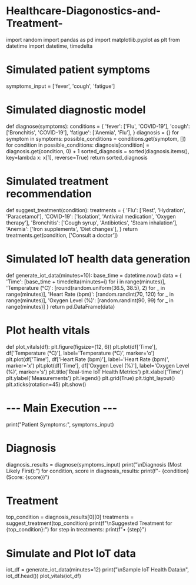 # Healthcare-Diagonostics-and-Treatment-
import random
import pandas as pd
import matplotlib.pyplot as plt
from datetime import datetime, timedelta

# Simulated patient symptoms
symptoms_input = ['fever', 'cough', 'fatigue']

# Simulated diagnostic model
def diagnose(symptoms):
    conditions = {
        'fever': ['Flu', 'COVID-19'],
        'cough': ['Bronchitis', 'COVID-19'],
        'fatigue': ['Anemia', 'Flu'],
    }
    diagnosis = {}
    for symptom in symptoms:
        possible_conditions = conditions.get(symptom, [])
        for condition in possible_conditions:
            diagnosis[condition] = diagnosis.get(condition, 0) + 1
    sorted_diagnosis = sorted(diagnosis.items(), key=lambda x: x[1], reverse=True)
    return sorted_diagnosis

# Simulated treatment recommendation
def suggest_treatment(condition):
    treatments = {
        'Flu': ['Rest', 'Hydration', 'Paracetamol'],
        'COVID-19': ['Isolation', 'Antiviral medication', 'Oxygen therapy'],
        'Bronchitis': ['Cough syrup', 'Antibiotics', 'Steam inhalation'],
        'Anemia': ['Iron supplements', 'Diet changes'],
    }
    return treatments.get(condition, ['Consult a doctor'])

# Simulated IoT health data generation
def generate_iot_data(minutes=10):
    base_time = datetime.now()
    data = {
        'Time': [base_time + timedelta(minutes=i) for i in range(minutes)],
        'Temperature (°C)': [round(random.uniform(36.5, 38.5), 2) for _ in range(minutes)],
        'Heart Rate (bpm)': [random.randint(70, 120) for _ in range(minutes)],
        'Oxygen Level (%)': [random.randint(90, 99) for _ in range(minutes)]
    }
    return pd.DataFrame(data)

# Plot health vitals
def plot_vitals(df):
    plt.figure(figsize=(12, 6))
    plt.plot(df['Time'], df['Temperature (°C)'], label='Temperature (°C)', marker='o')
    plt.plot(df['Time'], df['Heart Rate (bpm)'], label='Heart Rate (bpm)', marker='x')
    plt.plot(df['Time'], df['Oxygen Level (%)'], label='Oxygen Level (%)', marker='s')
    plt.title('Real-time IoT Health Metrics')
    plt.xlabel('Time')
    plt.ylabel('Measurements')
    plt.legend()
    plt.grid(True)
    plt.tight_layout()
    plt.xticks(rotation=45)
    plt.show()

# --- Main Execution ---
print("Patient Symptoms:", symptoms_input)

# Diagnosis
diagnosis_results = diagnose(symptoms_input)
print("\nDiagnosis (Most Likely First):")
for condition, score in diagnosis_results:
    print(f"- {condition} (Score: {score})")

# Treatment
top_condition = diagnosis_results[0][0]
treatments = suggest_treatment(top_condition)
print(f"\nSuggested Treatment for {top_condition}:")
for step in treatments:
    print(f"• {step}")

# Simulate and Plot IoT data
iot_df = generate_iot_data(minutes=12)
print("\nSample IoT Health Data:\n", iot_df.head())
plot_vitals(iot_df)
